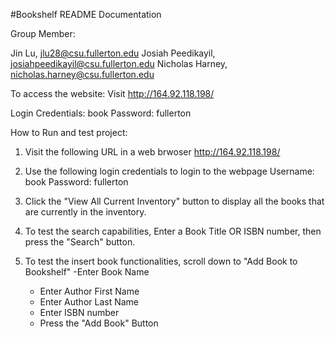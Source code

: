 #Bookshelf README Documentation

Group Member:

Jin Lu,  jlu28@csu.fullerton.edu
Josiah Peedikayil, josiahpeedikayil@csu.fullerton.edu
Nicholas Harney, nicholas.harney@csu.fullerton.edu

To access the website:
Visit http://164.92.118.198/

Login Credentials: book
Password: fullerton


How to Run and test project:

1) Visit the following URL in a web brwoser http://164.92.118.198/ 

2) Use the following login credentials to login to the webpage
Username: book
Password: fullerton

3) Click the "View All Current Inventory" button to display all the books that are currently in the inventory.
4) To test the search capabilities, Enter a Book Title OR ISBN number, then press the "Search" button.
5) To test the insert book functionalities, scroll down to "Add Book to Bookshelf"
    -Enter Book Name
    - Enter Author First Name
    - Enter Author Last Name
    - Enter ISBN number
    - Press the "Add Book" Button

